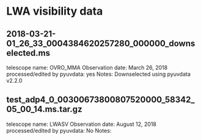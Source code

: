 # LWA visibility data

## 2018-03-21-01_26_33_0004384620257280_000000_downselected.ms

telescope name: OVRO_MMA
Observation date: March 26, 2018
processed/edited by pyuvdata: yes
Notes: Downselected using pyuvdata v2.2.0

## test_adp4_0_00300673800807520000_58342_05_00_14.ms.tar.gz

telescope name: LWASV
Observation date: August 12, 2018
processed/edited by pyuvdata: No
Notes:
